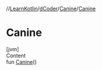 //[LearnKotlin](../../index.md)/[dCoder](../index.md)/[Canine](index.md)/[Canine](-canine.md)



# Canine  
[jvm]  
Content  
fun [Canine](-canine.md)()  



